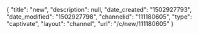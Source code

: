 {
    "title": "new",
    "description": null,
    "date_created": "1502927793",
    "date_modified": "1502927798",
    "channelid": "111180605",
    "type": "captivate",
    "layout": "channel",
    "url": "\/c\/new\/111180605"
}